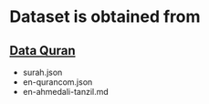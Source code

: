 

# Dataset is obtained from

## [Data Quran](https://github.com/hablullah/data-quran)
 * surah.json
 * en-qurancom.json
 * en-ahmedali-tanzil.md

